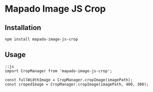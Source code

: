 Mapado Image JS Crop
==========

## Installation
`npm install mapado-image-js-crop`

## Usage 
```
::js
import CropManager from 'mapado-image-js-crop';

const fullWidthImage = CropManager.cropImage(imagePath);
const cropedImage = CropManager.cropImage(imagePath, 400, 300);
```
